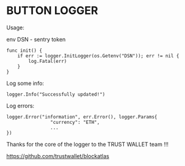# BUTTON LOGGER

Usage:

env DSN - sentry token

```
func init() {
	if err := logger.InitLogger(os.Getenv("DSN")); err != nil {
		log.Fatal(err)
	}
}
```

Log some info:
```
logger.Info("Successfully updated!")
```

Log errors:
```
logger.Error("information", err.Error(), logger.Params{
				"currency": "ETH",
                ...
})
```
Thanks for the core of the logger to the TRUST WALLET team !!!

https://github.com/trustwallet/blockatlas
